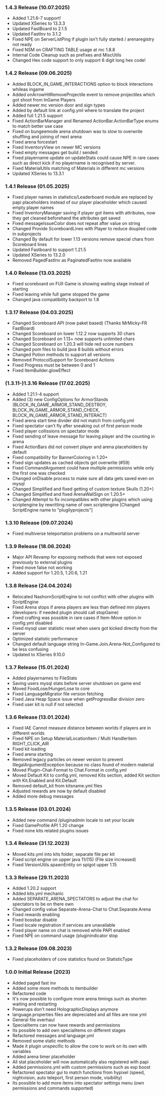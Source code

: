 ### 1.4.3 Release (10.07.2025)
* Added 1.21.6-7 support!
* Updated XSeries to 13.3.3
* Updated FastBoard to 2.1.5
* Updated FastInv to 3.1.2
* Fixed NPE on ServerListPing if plugin isn't fully started / arenaregistry not ready
* Fixed NSM on CRAFTING TABLE usage at mc 1.8.8
* Internal Code Cleanup such as prefixes and MiscUtils
* Changed Hex code support to only support 6 digit long hex code!

### 1.4.2 Release (09.06.2025)
* Added BLOCK_IN_GAME_INTERACTIONS option to block interactions whileas ingame
* Added onArrowHitRemoveProjectile event to remove projectiles which got shoot from InGame Players
* Added newer mc version door and sign types
* Added by default link at config.yml where to translate the project
* Added full 1.21.5 support
* Fixed ActionBarManager and Renamed ActionBar.ActionBarType enums to match better use case
* Fixed on bungeemode arena shutdown was to slow to overwrite shuffling and joining of next arena
* Fixed arena forcestart
* Fixed InventoryView on newer MC versions
* Fixed empty messages get build / sended
* Fixed playername update on updateStats could cause NPE in rare cases such as direct kick if no playername is recognised by server.
* Fixed MaterialUtils matching of Materials in different mc versions
* Updated XSeries to 13.3.1

### 1.4.1 Release (01.05.2025)
* Fixed player names in statistics/Leaderboard module are replaced by papi placeholders instead of our player placeholder which caused empty player names
* Fixed InventoryManager saving if player got items with attributes, now they get cleaned beforehand the attributes get saved
* Fixed messageIssueColor does not repeat after value on string
* Changed Provide ScoreboardLines with Player to reduce doupled code in subprojects
* Changed By default for lower 1.13 versions remove special chars from Scoreboard lines
* Updated Fastboard to support 1.21.5
* Updated XSeries to 13.2.0
* Removed PagedFastInv as PaginatedFastInv now available


### 1.4.0 Release (13.03.2025)
* Fixed scoreboard on FUll Game is showing waiting stage instead of starting
* Fixed leaving while full game stopped the game
* Changed java compatibility backport to 1.8

### 1.3.17 Release (04.03.2025)
* Changed Scoreboard API (now paket based) (Thanks MrMicky-FR FastBoard)
* Changed Scoreboard on lower 1.12.2 now supports 30 chars
* Changed Scoreboard on 1.13+ now supports unlimited chars
* Changed Scoreboard on 1.20.3 will hide red score numbers
* Changed pom files to build java 8 builds without errors
* Changed Potion methods to support all versions
* Removed ProtocolSupport for Scoreboard Actions
* Fixed Progress must be between 0 and 1
* Fixed ItemBuilder.glowEffect

### (1.3.11-)1.3.16 Release (17.02.2025)
* Added 1.21.1-4 support
* Added (3) new ConfigOptions for ArmorStands (BLOCK_IN_GAME_ARMOR_STAND_DESTROY, BLOCK_IN_GAME_ARMOR_STAND_CHECK, BLOCK_IN_GAME_ARMOR_STAND_INTERACT)
* Fixed arena start time divider did not match from config.yml
* Fixed spectator can't fly after sneaking out of first person mode
* Fixed player collissions on spectator mode
* Fixed sending of leave message for leaving player and the counting in arena
* Fixed ActionBars did not convert player and arena placeholders by default
* Fixed compatibility for BannerColoring in 1.20+
* Fixed sign updates as cached objects got overwrite (#59)
* Fixed CommandArgument could have multiple permissions while only the first one was checked
* Changed onDisable process to make sure all data gets saved even on mysql
* Changed Simplified and fixed getting of custom texture Skulls (1.20+)
* Changed Simplified and fixed ArenaWallSign on 1.20.5+
* Changed Attempt to fix incompatibles with other plugins which using scriptengine by rewritting name of own scriptengine [Changed ScriptEngine name to "plugilyprojects"]

### 1.3.10 Release (09.07.2024)
* Fixed multiverse teleportation problems on a multiworld server 

### 1.3.9 Release (18.06.2024)
* Major API Revamp for exposing methods that were not exposed previously to external plugins
* Fixed move false not working
* Added support for 1.20.5, 1.20.6, 1.21

### 1.3.8 Release (24.04.2024)
* Relocated NashornScriptEngine to not conflict with other plugins with ScriptEngine
* Fixed Arena stops if arena players are less than defined min players (developers: if needed plugin should call stopGame)
* Fixed crafting was possible in rare cases if Item-Move option in config.yml disabled
* Fixed mysql user statistic reset when users got kicked directly from the server
* Optimized statistic performance
* Changed default language string In-Game.Join.Arena-Not_Configured to be less confusing
* Updated to XSeries 9.10.0

### 1.3.7 Release (15.01.2024)
* Added playernames to FileStats
* Saving users mysql stats before server shutdown on game end
* Moved FoodLose/HungerLose to core
* Fixed LanguageMigrator file version fetching
* Fixed Java Heap Space issue when getProgressBar division zero
* Fixed user kit is null if not selected

### 1.3.6 Release (13.01.2024)
* Fixed IAE Cannot measure distance between worlds if players are in different worlds
* Fixed NPE on Setup MaterialLocationItem / Multi Handleritem RIGHT_CLICK_AIR
* Fixed kit loading
* Fixed arena starting
* Removed legacy particles on newer version to prevent IllegalArgumentException because no class found of modern material
* Moved Plugin-Chat-Format to Chat.Format in config.yml
* Moved Default Kit to config.yml, removed Kits section, added Kit section with Kit.Enabled and Kit.Default
* Removed default_kit from kitsname.yml files
* Adjusted rewards are now by default disabled
* Added more debug messages

### 1.3.5 Release (03.01.2024)
* Added new command /pluginadmin locale <locale> to set your locale
* Fixed GameProfile API 1.20 change
* Fixed none kits related plugins issues

### 1.3.4 Release (31.12.2023)
* Moved kits.yml into kits folder, separate file per kit
* Fixed script engine on upper java 11/(15) (File size increased)
* Fixed VersionUtils.spawnEntity on spigot upper 1.15

### 1.3.3 Release (29.11.2023)
* Added 1.20.2 support
* Added kits.yml mechanic
* Added SEPARATE_ARENA_SPECTATORS to adjust the chat for spectators to be on there own
* Changed config value Separate-Arena-Chat to Chat.Separate.Arena
* Fixed rewards enabling
* Fixed bossbar disable
* Fixed locale registration if services are unavailable
* Fixed player name on chat is removed while PAPI enabled
* Fixed NPE on command usage /pluginindicator stop

### 1.3.2 Release (09.08.2023)
* Fixed placeholders of core statistics found on StatisticType

### 1.0.0 Initial Release (2023)
* Added paged fast inv
* Added some more methods to itembuilder
* Refactored code
* It's now possible to configure more arena timings such as shorten waiting and restarting
* Powerups don't need HolographicDisplays anymore
* language.properties files are depreciated and all files are now yml
* General file overhaul
* Specialitems can now have rewards and permissions
* Its possible to add own specialitems on different stages
* Refactored messages and language.yml
* Removed some static methods
* Made it plugin unspecific to allow the core to work on its own with variables
* Added arena timer placeholder
* All stat placeholder will now automatically also registered with papi
* Added permissions.yml with custom permissions such as exp boost
* Refactored spectator gui to match functions from hypixel
  (speed, nightvision, auto teleport, first person mode, visibility)
* Its possible to add more items into spectator settings menu (own permissions and commands supported)
